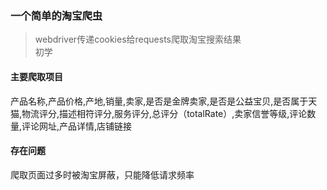 ### 一个简单的淘宝爬虫
> webdriver传递cookies给requests爬取淘宝搜索结果  
> 初学
#### 主要爬取项目  
产品名称,产品价格,产地,销量,卖家,是否是金牌卖家,是否是公益宝贝,是否属于天猫,物流评分,描述相符评分,服务评分,总评分（totalRate）,卖家信誉等级,评论数量,评论网址,产品详情,店铺链接


#### 存在问题
爬取页面过多时被淘宝屏蔽，只能降低请求频率  
